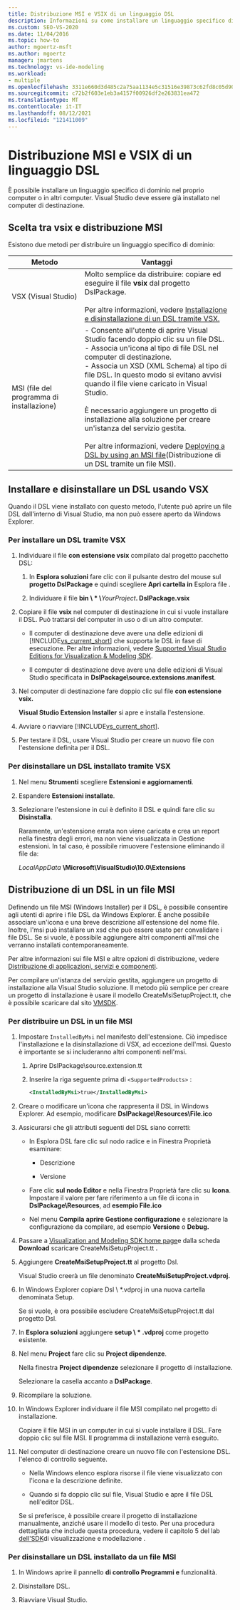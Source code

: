 ```yaml
---
title: Distribuzione MSI e VSIX di un linguaggio DSL
description: Informazioni su come installare un linguaggio specifico di dominio (DSL) nel proprio computer o in altri computer.
ms.custom: SEO-VS-2020
ms.date: 11/04/2016
ms.topic: how-to
author: mgoertz-msft
ms.author: mgoertz
manager: jmartens
ms.technology: vs-ide-modeling
ms.workload:
- multiple
ms.openlocfilehash: 3311e660d3d485c2a75aa1134e5c31516e39873c62fd8c05d90cdbd61169d133
ms.sourcegitcommit: c72b2f603e1eb3a4157f00926df2e263831ea472
ms.translationtype: MT
ms.contentlocale: it-IT
ms.lasthandoff: 08/12/2021
ms.locfileid: "121411009"
---
```

# <a name="msi-and-vsix-deployment-of-a-dsl"></a>Distribuzione MSI e VSIX di un linguaggio DSL
È possibile installare un linguaggio specifico di dominio nel proprio computer o in altri computer. Visual Studio deve essere già installato nel computer di destinazione.

## <a name="choosing-between-vsix-and-msi-deployment"></a><a name="which"></a> Scelta tra vsix e distribuzione MSI
 Esistono due metodi per distribuire un linguaggio specifico di dominio:

|Metodo|Vantaggi|
|-|-|
|VSX (Visual Studio)|Molto semplice da distribuire: copiare ed eseguire il file **vsix** dal progetto DslPackage.<br /><br /> Per altre informazioni, vedere [Installazione e disinstallazione di un DSL tramite VSX.](#Installing)|
|MSI (file del programma di installazione)|- Consente all'utente di aprire Visual Studio facendo doppio clic su un file DSL.<br />- Associa un'icona al tipo di file DSL nel computer di destinazione.<br />- Associa un XSD (XML Schema) al tipo di file DSL. In questo modo si evitano avvisi quando il file viene caricato in Visual Studio.<br /><br /> È necessario aggiungere un progetto di installazione alla soluzione per creare un'istanza del servizio gestita.<br /><br /> Per altre informazioni, vedere [Deploying a DSL by using an MSI file](#msi)(Distribuzione di un DSL tramite un file MSI).|

## <a name="install-and-uninstall-a-dsl-by-using-the-vsx"></a><a name="Installing"></a> Installare e disinstallare un DSL usando VSX

Quando il DSL viene installato con questo metodo, l'utente può aprire un file DSL dall'interno di Visual Studio, ma non può essere aperto da Windows Explorer.

### <a name="to-install-a-dsl-by-using-the-vsx"></a>Per installare un DSL tramite VSX

1. Individuare il file **con estensione vsix** compilato dal progetto pacchetto DSL:

   1. In **Esplora soluzioni** fare clic con il pulsante destro del mouse sul **progetto DslPackage** e quindi scegliere **Apri cartella in** Esplora file .

   2. Individuare il file **bin \\ \* \\**_YourProject_**. DslPackage.vsix**

2. Copiare il file **vsix** nel computer di destinazione in cui si vuole installare il DSL. Può trattarsi del computer in uso o di un altro computer.

   - Il computer di destinazione deve avere una delle edizioni di [!INCLUDE[vs_current_short](../code-quality/includes/vs_current_short_md.md)] che supporta le DSL in fase di esecuzione. Per altre informazioni, vedere [Supported Visual Studio Editions for Visualization & Modeling SDK](../modeling/supported-visual-studio-editions-for-visualization-amp-modeling-sdk.md).

   - Il computer di destinazione deve avere una delle edizioni di Visual Studio specificata in **DslPackage\source.extensions.manifest**.

3. Nel computer di destinazione fare doppio clic sul file **con estensione vsix.**

    **Visual Studio Extension Installer** si apre e installa l'estensione.

4. Avviare o riavviare [!INCLUDE[vs_current_short](../code-quality/includes/vs_current_short_md.md)].

5. Per testare il DSL, usare Visual Studio per creare un nuovo file con l'estensione definita per il DSL.

### <a name="to-uninstall-a-dsl-that-was-installed-by-using-vsx"></a>Per disinstallare un DSL installato tramite VSX

1. Nel menu **Strumenti** scegliere **Estensioni e aggiornamenti**.

2. Espandere **Estensioni installate**.

3. Selezionare l'estensione in cui è definito il DSL e quindi fare clic su **Disinstalla**.

   Raramente, un'estensione errata non viene caricata e crea un report nella finestra degli errori, ma non viene visualizzata in Gestione estensioni. In tal caso, è possibile rimuovere l'estensione eliminando il file da:

   *LocalAppData* **\Microsoft\VisualStudio\10.0\Extensions**

## <a name="deploying-a-dsl-in-an-msi"></a><a name="msi"></a> Distribuzione di un DSL in un file MSI
 Definendo un file MSI (Windows Installer) per il DSL, è possibile consentire agli utenti di aprire i file DSL da Windows Explorer. È anche possibile associare un'icona e una breve descrizione all'estensione del nome file. Inoltre, l'msi può installare un xsd che può essere usato per convalidare i file DSL. Se si vuole, è possibile aggiungere altri componenti all'msi che verranno installati contemporaneamente.

 Per altre informazioni sui file MSI e altre opzioni di distribuzione, vedere [Distribuzione di applicazioni, servizi e componenti](../deployment/deploying-applications-services-and-components.md).

 Per compilare un'istanza del servizio gestita, aggiungere un progetto di installazione alla Visual Studio soluzione. Il metodo più semplice per creare un progetto di installazione è usare il modello CreateMsiSetupProject.tt, che è possibile scaricare dal sito [VMSDK](https://code.msdn.microsoft.com/Visualization-and-Modeling-313535db).

### <a name="to-deploy-a-dsl-in-an-msi"></a>Per distribuire un DSL in un file MSI

1. Impostare `InstalledByMsi` nel manifesto dell'estensione. Ciò impedisce l'installazione e la disinstallazione di VSX, ad eccezione dell'msi. Questo è importante se si includeranno altri componenti nell'msi.

   1. Aprire DslPackage\source.extension.tt

   2. Inserire la riga seguente prima di `<SupportedProducts>` :

       ```xml
       <InstalledByMsi>true</InstalledByMsi>
       ```

2. Creare o modificare un'icona che rappresenta il DSL in Windows Explorer. Ad esempio, modificare **DslPackage\Resources\File.ico**

3. Assicurarsi che gli attributi seguenti del DSL siano corretti:

   - In Esplora DSL fare clic sul nodo radice e in Finestra Proprietà esaminare:

       - Descrizione

       - Versione

   - Fare clic **sul nodo Editor** e nella Finestra Proprietà fare clic su **Icona**. Impostare il valore per fare riferimento a un file di icona in **DslPackage\Resources**, ad **esempio File.ico**

   - Nel menu **Compila** **aprire Gestione configurazione** e selezionare la configurazione da compilare, ad esempio **Versione** o **Debug.**

4. Passare a [Visualization and Modeling SDK home page](https://code.msdn.microsoft.com/Visualization-and-Modeling-313535db)e dalla scheda **Download** scaricare CreateMsiSetupProject.tt **.**

5. Aggiungere **CreateMsiSetupProject.tt** al progetto Dsl.

    Visual Studio creerà un file denominato **CreateMsiSetupProject.vdproj.**

6. In Windows Explorer copiare Dsl \\ *.vdproj in una nuova cartella denominata Setup.

    Se si vuole, è ora possibile escludere CreateMsiSetupProject.tt dal progetto Dsl.

7. In **Esplora soluzioni** aggiungere **setup \\ \* .vdproj** come progetto esistente.

8. Nel menu **Project** fare clic su **Project dipendenze**.

    Nella finestra **Project dipendenze** selezionare il progetto di installazione.

    Selezionare la casella accanto a **DslPackage**.

9. Ricompilare la soluzione.

10. In Windows Explorer individuare il file MSI compilato nel progetto di installazione.

     Copiare il file MSI in un computer in cui si vuole installare il DSL. Fare doppio clic sul file MSI. Il programma di installazione verrà eseguito.

11. Nel computer di destinazione creare un nuovo file con l'estensione DSL. l'elenco di controllo seguente.

    - Nella Windows elenco esplora risorse il file viene visualizzato con l'icona e la descrizione definite.

    - Quando si fa doppio clic sul file, Visual Studio e apre il file DSL nell'editor DSL.

    Se si preferisce, è possibile creare il progetto di installazione manualmente, anziché usare il modello di testo. Per una procedura dettagliata che include questa procedura, vedere il capitolo 5 del lab [dell'SDK](https://code.msdn.microsoft.com/DSLToolsLab/Release/ProjectReleases.aspx?ReleaseId=4207)di visualizzazione e modellazione .

### <a name="to-uninstall-a-dsl-that-was-installed-from-an-msi"></a>Per disinstallare un DSL installato da un file MSI

1. In Windows aprire il pannello **di controllo Programmi e** funzionalità.

2. Disinstallare DSL.

3. Riavviare Visual Studio.

